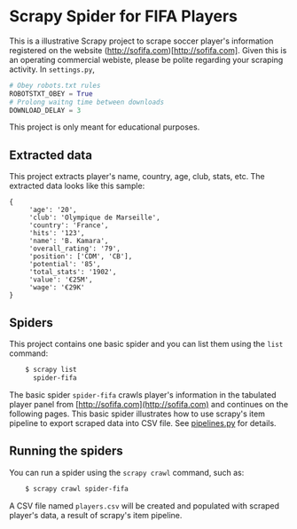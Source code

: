 # Scrapy Spider for FIFA Players
This is a illustrative Scrapy project to scrape soccer player's information registered on the website (http://sofifa.com)[http://sofifa.com]. Given this is an operating commercial webiste, please be polite regarding your scraping activity. In `settings.py`, 

```python 
# Obey robots.txt rules
ROBOTSTXT_OBEY = True
# Prolong waitng time between downloads
DOWNLOAD_DELAY = 3
```
This project is only meant for educational purposes.

## Extracted data

This project extracts player's name, country, age, club, stats, etc.
The extracted data looks like this sample:

    {
         'age': '20',
         'club': 'Olympique de Marseille',
         'country': 'France',
         'hits': '123',
         'name': 'B. Kamara',
         'overall_rating': '79',
         'position': ['CDM', 'CB'],
         'potential': '85',
         'total_stats': '1902',
         'value': '€25M',
         'wage': '€29K'
    }


## Spiders

This project contains one basic spider and you can list them using the `list`
command:

```bash
    $ scrapy list
      spider-fifa
```

The basic spider `spider-fifa` crawls player's information in the tabulated player panel from [http://sofifa.com](http://sofifa.com) and continues on the following pages. This basic spider illustrates how to use scrapy's item pipeline to export scraped data into CSV file. See [pipelines.py](https://github.com/yingdazhai/scrapy.git/tree/master/fifa/fifa/pipelines.py) for details.

## Running the spiders

You can run a spider using the `scrapy crawl` command, such as:

```bash
    $ scrapy crawl spider-fifa
```

A CSV file named `players.csv` will be created and populated with scraped player's data, a result of scrapy's item pipeline.